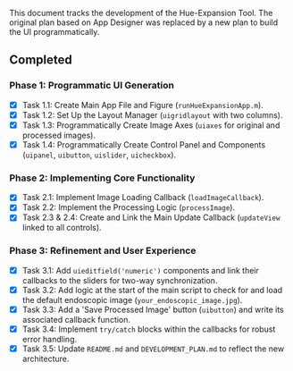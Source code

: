 This document tracks the development of the Hue-Expansion Tool. The original plan based on App Designer was replaced by a new plan to build the UI programmatically.

## Completed

### Phase 1: Programmatic UI Generation
- [x] Task 1.1: Create Main App File and Figure (`runHueExpansionApp.m`).
- [x] Task 1.2: Set Up the Layout Manager (`uigridlayout` with two columns).
- [x] Task 1.3: Programmatically Create Image Axes (`uiaxes` for original and processed images).
- [x] Task 1.4: Programmatically Create Control Panel and Components (`uipanel`, `uibutton`, `uislider`, `uicheckbox`).

### Phase 2: Implementing Core Functionality
- [x] Task 2.1: Implement Image Loading Callback (`loadImageCallback`).
- [x] Task 2.2: Implement the Processing Logic (`processImage`).
- [x] Task 2.3 & 2.4: Create and Link the Main Update Callback (`updateView` linked to all controls).

### Phase 3: Refinement and User Experience
- [x] Task 3.1: Add `uieditfield('numeric')` components and link their callbacks to the sliders for two-way synchronization.
- [x] Task 3.2: Add logic at the start of the main script to check for and load the default endoscopic image (`your_endoscopic_image.jpg`).
- [x] Task 3.3: Add a 'Save Processed Image' button (`uibutton`) and write its associated callback function.
- [x] Task 3.4: Implement `try/catch` blocks within the callbacks for robust error handling.
- [x] Task 3.5: Update `README.md` and `DEVELOPMENT_PLAN.md` to reflect the new architecture.

